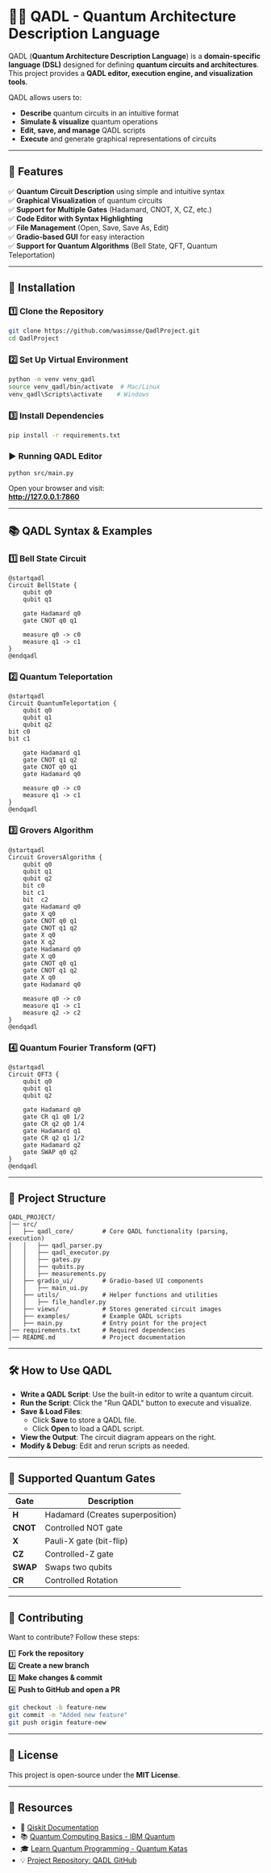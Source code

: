 # 🧑‍💻 QADL - Quantum Architecture Description Language

QADL (**Quantum Architecture Description Language**) is a **domain-specific language (DSL)** designed for defining **quantum circuits and architectures**. This project provides a **QADL editor, execution engine, and visualization tools**.

QADL allows users to:
- **Describe** quantum circuits in an intuitive format  
- **Simulate & visualize** quantum operations  
- **Edit, save, and manage** QADL scripts  
- **Execute** and generate graphical representations of circuits  

---

## 🚀 Features
✅ **Quantum Circuit Description** using simple and intuitive syntax  
✅ **Graphical Visualization** of quantum circuits  
✅ **Support for Multiple Gates** (Hadamard, CNOT, X, CZ, etc.)  
✅ **Code Editor with Syntax Highlighting**  
✅ **File Management** (Open, Save, Save As, Edit)  
✅ **Gradio-based GUI** for easy interaction  
✅ **Support for Quantum Algorithms** (Bell State, QFT, Quantum Teleportation)  

---

## 💞 Installation

### 1️⃣ Clone the Repository
```bash
git clone https://github.com/wasimsse/QadlProject.git
cd QadlProject
```

### 2️⃣ Set Up Virtual Environment
```bash
python -m venv venv_qadl
source venv_qadl/bin/activate  # Mac/Linux
venv_qadl\Scripts\activate    # Windows
```

### 3️⃣ Install Dependencies
```bash
pip install -r requirements.txt
```

### ▶️ Running QADL Editor
```bash
python src/main.py
```

Open your browser and visit:  
**http://127.0.0.1:7860**

---

## 📚 QADL Syntax & Examples

### 1️⃣ Bell State Circuit
```qadl
@startqadl
Circuit BellState {
    qubit q0
    qubit q1

    gate Hadamard q0
    gate CNOT q0 q1

    measure q0 -> c0
    measure q1 -> c1
}
@endqadl
```

### 2️⃣ Quantum Teleportation
```qadl
@startqadl
Circuit QuantumTeleportation {
    qubit q0
    qubit q1
    qubit q2
bit c0 
bit c1 

    gate Hadamard q1
    gate CNOT q1 q2
    gate CNOT q0 q1
    gate Hadamard q0

    measure q0 -> c0
    measure q1 -> c1
}
@endqadl
```

### 3️⃣ Grovers Algorithm
```qadl
@startqadl
Circuit GroversAlgorithm {
    qubit q0
    qubit q1
    qubit q2
    bit c0
    bit c1
    bit  c2
    gate Hadamard q0
    gate X q0
    gate CNOT q0 q1
    gate CNOT q1 q2
    gate X q0
    gate X q2
    gate Hadamard q0
    gate X q0
    gate CNOT q0 q1
    gate CNOT q1 q2
    gate X q0
    gate Hadamard q0

    measure q0 -> c0
    measure q1 -> c1
    measure q2 -> c2
}
@endqadl
```

### 4️⃣ Quantum Fourier Transform (QFT)
```qadl
@startqadl
Circuit QFT3 {
    qubit q0
    qubit q1
    qubit q2

    gate Hadamard q0
    gate CR q1 q0 1/2
    gate CR q2 q0 1/4
    gate Hadamard q1
    gate CR q2 q1 1/2
    gate Hadamard q2
    gate SWAP q0 q2
}
@endqadl
```

---

## 📁 Project Structure
```
QADL_PROJECT/
│── src/
│   ├── qadl_core/        # Core QADL functionality (parsing, execution)
│   │   ├── qadl_parser.py
│   │   ├── qadl_executor.py
│   │   ├── gates.py
│   │   ├── qubits.py
│   │   ├── measurements.py
│   ├── gradio_ui/        # Gradio-based UI components
│   │   ├── main_ui.py
│   ├── utils/            # Helper functions and utilities
│   │   ├── file_handler.py
│   ├── views/            # Stores generated circuit images
│   ├── examples/         # Example QADL scripts
│   ├── main.py           # Entry point for the project
│── requirements.txt      # Required dependencies
│── README.md             # Project documentation
```

---

## 🛠️ How to Use QADL
- **Write a QADL Script**: Use the built-in editor to write a quantum circuit.  
- **Run the Script**: Click the "Run QADL" button to execute and visualize.  
- **Save & Load Files**:  
  - Click **Save** to store a QADL file.  
  - Click **Open** to load a QADL script.  
- **View the Output**: The circuit diagram appears on the right.  
- **Modify & Debug**: Edit and rerun scripts as needed.  

---

## 🧩 Supported Quantum Gates

| Gate  | Description                  |
|-------|------------------------------|
| **H** | Hadamard (Creates superposition) |
| **CNOT** | Controlled NOT gate          |
| **X** | Pauli-X gate (bit-flip)      |
| **CZ** | Controlled-Z gate            |
| **SWAP** | Swaps two qubits            |
| **CR** | Controlled Rotation         |

---

## 🤝 Contributing
Want to contribute? Follow these steps:

1️⃣ **Fork the repository**  
2️⃣ **Create a new branch**  
3️⃣ **Make changes & commit**  
4️⃣ **Push to GitHub and open a PR**  

```bash
git checkout -b feature-new
git commit -m "Added new feature"
git push origin feature-new
```

---

## 📄 License
This project is open-source under the **MIT License**.

---

## 🔗 Resources
- 📖 [Qiskit Documentation](https://qiskit.org)  
- 📚 [Quantum Computing Basics - IBM Quantum](https://quantum-computing.ibm.com)  
- 🎓 [Learn Quantum Programming - Quantum Katas](https://github.com/microsoft/QuantumKatas)  
- 💡 [Project Repository: QADL GitHub](https://github.com/wasimsse/QadlProject)  

